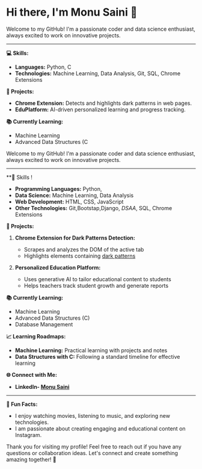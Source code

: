 <!--
### Hi there, I'm Monu Saini 👋

Welcome to my GitHub profile! I'm passionate about coding, data science, and technology. I love building projects that solve real-world problems and enhance user experiences. Here's a bit about me:

---
<!--

**🎓 Education:**
- **MCA** (Pursuing) from AKTU, Lucknow
- **BCA** from Rajasthan University, 72%
- **12th Grade** from RBSE, 77%
- **10th Grade** from RBSE, 70%

**💼 Skills:**
- **Programming Languages:** Python,
- **Data Science:** Machine Learning, Data Analysis
- **Web Development:** HTML, CSS, JavaScript
- **Other Technologies:** Git,Bootstap,Django, *DSAA*, SQL, Chrome Extensions

**📚 Currently Learning:**
- Machine Learning
- Advanced Data Structures with C
- Database Management Systems

**🚀 Projects:**
1. **Chrome Extension for Dark Patterns Detection:**
   - Scrapes and analyzes the DOM of the active tab
   - Highlights elements containing [dark patterns](https://projectksecure.blogspot.com/2024/06/what-are-deceptive-patterns.html)

2. **Personalized Education Platform:**
   - Uses generative AI to tailor educational content to students
   - Helps teachers track student growth and generate reports

**📈 Learning Roadmaps:**
- **Machine Learning:** Practical learning with projects and notes
<!-- **Data Structures with C:** Following a unit-wise timeline for effective learning
- **Operating Systems, Cybersecurity, Database Management Systems, and Java OOP Concepts:** Preparing with detailed syllabi and suggested readings

**🌐 Find Me Online:**   
- **LinkedIn:** [Monu Saini](https://www.linkedin.com/in/monupydev)
<!-- **Instagram:** Uploads comedy scenes, cricket viral videos, and more 

**📧 Contact Me:**
- **Email:** [monusainideveloper@gmail.com](mailto:monusainideveloper@gmail.com)
- **Phone:** +91 8696807790

---


**🌟 Fun Facts:**
- I enjoy watching movies, listening to music, and exploring new technologies.
- I am passionate about creating engaging and educational content on Instagram.

Thank you for visiting my profile! Feel free to reach out if you have any questions or collaboration ideas. Let's connect and create something amazing together!
-->
# Hi there, I'm Monu Saini 👋
<!--
![avatar](https://images.weserv.nl/?url=https://github.com/codesbird/codesbird/blob/main/images.jpeg?raw=true?v=4&h=150&w=150&fit=cover&mask=circle&maxage=7d
)
-->
Welcome to my GitHub! I'm a passionate coder and data science enthusiast, always excited to work on innovative projects.

---

**💻 Skills:**
- **Languages:** Python, C
- **Technologies:** Machine Learning, Data Analysis, Git, SQL, Chrome Extensions

**🚀 Projects:**
- **Chrome Extension:** Detects and highlights dark patterns in web pages.
- **EduPlatform:** AI-driven personalized learning and progress tracking.

**📚 Currently Learning:**
- Machine Learning
- Advanced Data Structures (C



Welcome to my GitHub! I'm a passionate coder and data science enthusiast, always excited to work on innovative projects.

---

**💼 Skills !
- **Programming Languages:** Python,
- **Data Science:** Machine Learning, Data Analysis
- **Web Development:** HTML, CSS, JavaScript
- **Other Technologies:** Git,Bootstap,Django, *DSAA*, SQL, Chrome Extensions

**🚀 Projects:**
1. **Chrome Extension for Dark Patterns Detection:**
   - Scrapes and analyzes the DOM of the active tab
   - Highlights elements containing [dark patterns](https://projectksecure.blogspot.com/2024/06/what-are-deceptive-patterns.html)

2. **Personalized Education Platform:**
   - Uses generative AI to tailor educational content to students
   - Helps teachers track student growth and generate reports


**📚 Currently Learning:**
- Machine Learning
- Advanced Data Structures (C)
- Database Management

**📈 Learning Roadmaps:**
- **Machine Learning:** Practical learning with projects and notes
- **Data Structures with C:** Following a standard timeline for effective learning

**🌐 Connect with Me:**
- **LinkedIn- [Monu Saini](https://www.linkedin.com/in/monupydev)**

---



**🌟 Fun Facts:**
- I enjoy watching movies, listening to music, and exploring new technologies.
- I am passionate about creating engaging and educational content on Instagram.

Thank you for visiting my profile! Feel free to reach out if you have any questions or collaboration ideas. Let's connect and create something amazing together! 🚀
